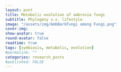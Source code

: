 ```yaml
---
layout: post
title: Metabolic evolution of ambrosia fungi 
subtitle: Phylogeny v.s. lifestyle
image: "/assets/img/AmbBarkFungi among Fungi.png"
cover-img:
show-avatar: true
round-avatar: false
readtime: true
tags: [symbiosis, metabolic, evolution]
#permalink: ""
categories: research_posts
#published: FALSE
---
```


